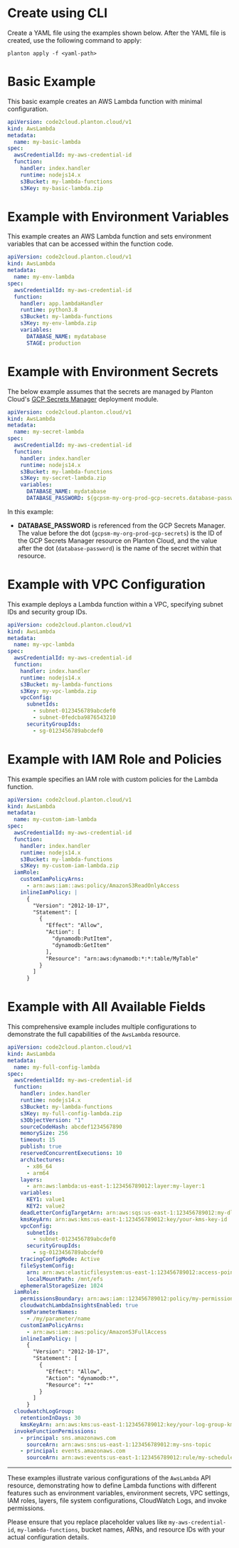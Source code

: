 # Create using CLI

Create a YAML file using the examples shown below. After the YAML file is created, use the following command to apply:

```shell
planton apply -f <yaml-path>
```

# Basic Example

This basic example creates an AWS Lambda function with minimal configuration.

```yaml
apiVersion: code2cloud.planton.cloud/v1
kind: AwsLambda
metadata:
  name: my-basic-lambda
spec:
  awsCredentialId: my-aws-credential-id
  function:
    handler: index.handler
    runtime: nodejs14.x
    s3Bucket: my-lambda-functions
    s3Key: my-basic-lambda.zip
```

# Example with Environment Variables

This example creates an AWS Lambda function and sets environment variables that can be accessed within the function code.

```yaml
apiVersion: code2cloud.planton.cloud/v1
kind: AwsLambda
metadata:
  name: my-env-lambda
spec:
  awsCredentialId: my-aws-credential-id
  function:
    handler: app.lambdaHandler
    runtime: python3.8
    s3Bucket: my-lambda-functions
    s3Key: my-env-lambda.zip
    variables:
      DATABASE_NAME: mydatabase
      STAGE: production
```

# Example with Environment Secrets

The below example assumes that the secrets are managed by Planton Cloud's [GCP Secrets Manager](https://buf.build/plantoncloud/planton-cloud-apis/docs/main:cloud.planton.apis.code2cloud.v1.gcp.gcpsecretsmanager) deployment module.

```yaml
apiVersion: code2cloud.planton.cloud/v1
kind: AwsLambda
metadata:
  name: my-secret-lambda
spec:
  awsCredentialId: my-aws-credential-id
  function:
    handler: index.handler
    runtime: nodejs14.x
    s3Bucket: my-lambda-functions
    s3Key: my-secret-lambda.zip
    variables:
      DATABASE_NAME: mydatabase
      DATABASE_PASSWORD: ${gcpsm-my-org-prod-gcp-secrets.database-password}
```

In this example:

- **DATABASE_PASSWORD** is referenced from the GCP Secrets Manager. The value before the dot (`gcpsm-my-org-prod-gcp-secrets`) is the ID of the GCP Secrets Manager resource on Planton Cloud, and the value after the dot (`database-password`) is the name of the secret within that resource.

# Example with VPC Configuration

This example deploys a Lambda function within a VPC, specifying subnet IDs and security group IDs.

```yaml
apiVersion: code2cloud.planton.cloud/v1
kind: AwsLambda
metadata:
  name: my-vpc-lambda
spec:
  awsCredentialId: my-aws-credential-id
  function:
    handler: index.handler
    runtime: nodejs14.x
    s3Bucket: my-lambda-functions
    s3Key: my-vpc-lambda.zip
    vpcConfig:
      subnetIds:
        - subnet-0123456789abcdef0
        - subnet-0fedcba9876543210
      securityGroupIds:
        - sg-0123456789abcdef0
```

# Example with IAM Role and Policies

This example specifies an IAM role with custom policies for the Lambda function.

```yaml
apiVersion: code2cloud.planton.cloud/v1
kind: AwsLambda
metadata:
  name: my-custom-iam-lambda
spec:
  awsCredentialId: my-aws-credential-id
  function:
    handler: index.handler
    runtime: nodejs14.x
    s3Bucket: my-lambda-functions
    s3Key: my-custom-iam-lambda.zip
  iamRole:
    customIamPolicyArns:
      - arn:aws:iam::aws:policy/AmazonS3ReadOnlyAccess
    inlineIamPolicy: |
      {
        "Version": "2012-10-17",
        "Statement": [
          {
            "Effect": "Allow",
            "Action": [
              "dynamodb:PutItem",
              "dynamodb:GetItem"
            ],
            "Resource": "arn:aws:dynamodb:*:*:table/MyTable"
          }
        ]
      }
```

# Example with All Available Fields

This comprehensive example includes multiple configurations to demonstrate the full capabilities of the `AwsLambda` resource.

```yaml
apiVersion: code2cloud.planton.cloud/v1
kind: AwsLambda
metadata:
  name: my-full-config-lambda
spec:
  awsCredentialId: my-aws-credential-id
  function:
    handler: index.handler
    runtime: nodejs14.x
    s3Bucket: my-lambda-functions
    s3Key: my-full-config-lambda.zip
    s3ObjectVersion: "1"
    sourceCodeHash: abcdef1234567890
    memorySize: 256
    timeout: 15
    publish: true
    reservedConcurrentExecutions: 10
    architectures:
      - x86_64
      - arm64
    layers:
      - arn:aws:lambda:us-east-1:123456789012:layer:my-layer:1
    variables:
      KEY1: value1
      KEY2: value2
    deadLetterConfigTargetArn: arn:aws:sqs:us-east-1:123456789012:my-dlq
    kmsKeyArn: arn:aws:kms:us-east-1:123456789012:key/your-kms-key-id
    vpcConfig:
      subnetIds:
        - subnet-0123456789abcdef0
      securityGroupIds:
        - sg-0123456789abcdef0
    tracingConfigMode: Active
    fileSystemConfig:
      arn: arn:aws:elasticfilesystem:us-east-1:123456789012:access-point/fsap-0123456789abcdef0
      localMountPath: /mnt/efs
    ephemeralStorageSize: 1024
  iamRole:
    permissionsBoundary: arn:aws:iam::123456789012:policy/my-permissions-boundary
    cloudwatchLambdaInsightsEnabled: true
    ssmParameterNames:
      - /my/parameter/name
    customIamPolicyArns:
      - arn:aws:iam::aws:policy/AmazonS3FullAccess
    inlineIamPolicy: |
      {
        "Version": "2012-10-17",
        "Statement": [
          {
            "Effect": "Allow",
            "Action": "dynamodb:*",
            "Resource": "*"
          }
        ]
      }
  cloudwatchLogGroup:
    retentionInDays: 30
    kmsKeyArn: arn:aws:kms:us-east-1:123456789012:key/your-log-group-kms-key
  invokeFunctionPermissions:
    - principal: sns.amazonaws.com
      sourceArn: arn:aws:sns:us-east-1:123456789012:my-sns-topic
    - principal: events.amazonaws.com
      sourceArn: arn:aws:events:us-east-1:123456789012:rule/my-scheduled-rule
```

---

These examples illustrate various configurations of the `AwsLambda` API resource, demonstrating how to define Lambda functions with different features such as environment variables, environment secrets, VPC settings, IAM roles, layers, file system configurations, CloudWatch Logs, and invoke permissions.

Please ensure that you replace placeholder values like `my-aws-credential-id`, `my-lambda-functions`, bucket names, ARNs, and resource IDs with your actual configuration details.

